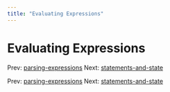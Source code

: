 ```yaml
---
title: "Evaluating Expressions"
---
```


# Evaluating Expressions

Prev: [parsing-expressions](parsing-expressions.md)
Next: [statements-and-state](statements-and-state.md)

Prev: [parsing-expressions](parsing-expressions.md)
Next: [statements-and-state](statements-and-state.md)
